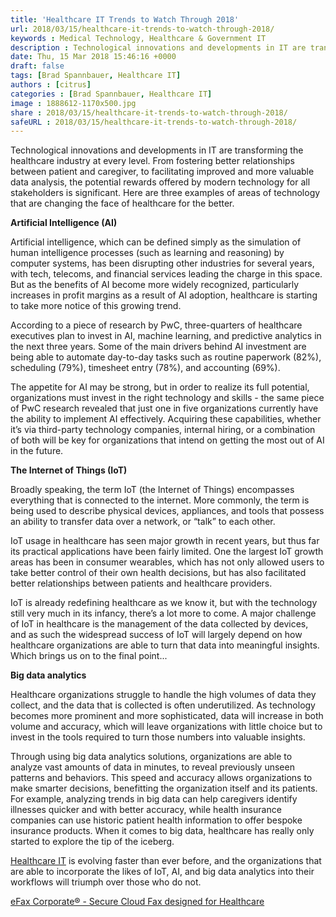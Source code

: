 ```yaml
---
title: 'Healthcare IT Trends to Watch Through 2018'
url: 2018/03/15/healthcare-it-trends-to-watch-through-2018/
keywords : Medical Technology, Healthcare & Government IT
description : Technological innovations and developments in IT are transforming the healthcare industry at every level. From fostering better relationships between patient and caregiver, to facilitating improved and more valuable data analysis, the potential rewards offered by modern technology for all stakeholders is significant.
date: Thu, 15 Mar 2018 15:46:16 +0000
draft: false
tags: [Brad Spannbauer, Healthcare IT]
authors : [citrus]
categories : [Brad Spannbauer, Healthcare IT]
image : 1888612-1170x500.jpg
share : 2018/03/15/healthcare-it-trends-to-watch-through-2018/
safeURL : 2018/03/15/healthcare-it-trends-to-watch-through-2018/
---
```


Technological innovations and developments in IT are transforming the healthcare industry at every level. From fostering better relationships between patient and caregiver, to facilitating improved and more valuable data analysis, the potential rewards offered by modern technology for all stakeholders is significant. Here are three examples of areas of technology that are changing the face of healthcare for the better. 

**Artificial Intelligence (AI)** 

Artificial intelligence, which can be defined simply as the simulation of human intelligence processes (such as learning and reasoning) by computer systems, has been disrupting other industries for several years, with tech, telecoms, and financial services leading the charge in this space. But as the benefits of AI become more widely recognized, particularly increases in profit margins as a result of AI adoption, healthcare is starting to take more notice of this growing trend. 

According to a piece of research by PwC, three-quarters of healthcare executives plan to invest in AI, machine learning, and predictive analytics in the next three years. Some of the main drivers behind AI investment are being able to automate day-to-day tasks such as routine paperwork (82%), scheduling (79%), timesheet entry (78%), and accounting (69%). 


The appetite for AI may be strong, but in order to realize its full potential, organizations must invest in the right technology and skills - the same piece of PwC research revealed that just one in five organizations currently have the ability to implement AI effectively. Acquiring these capabilities, whether it’s via third-party technology companies, internal hiring, or a combination of both will be key for organizations that intend on getting the most out of AI in the future. 

**The Internet of Things (IoT)** 

Broadly speaking, the term IoT (the Internet of Things) encompasses everything that is connected to the internet. More commonly, the term is being used to describe physical devices, appliances, and tools that possess an ability to transfer data over a network, or “talk” to each other. 

IoT usage in healthcare has seen major growth in recent years, but thus far its practical applications have been fairly limited. One the largest IoT growth areas has been in consumer wearables, which has not only allowed users to take better control of their own health decisions, but has also facilitated better relationships between patients and healthcare providers. 

IoT is already redefining healthcare as we know it, but with the technology still very much in its infancy, there’s a lot more to come. A major challenge of IoT in healthcare is the management of the data collected by devices, and as such the widespread success of IoT will largely depend on how healthcare organizations are able to turn that data into meaningful insights. Which brings us on to the final point... 

**Big data analytics** 

Healthcare organizations struggle to handle the high volumes of data they collect, and the data that is collected is often underutilized. As technology becomes more prominent and more sophisticated, data will increase in both volume and accuracy, which will leave organizations with little choice but to invest in the tools required to turn those numbers into valuable insights. 

Through using big data analytics solutions, organizations are able to analyze vast amounts of data in minutes, to reveal previously unseen patterns and behaviors. This speed and accuracy allows organizations to make smarter decisions, benefitting the organization itself and its patients. For example, analyzing trends in big data can help caregivers identify illnesses quicker and with better accuracy, while health insurance companies can use historic patient health information to offer bespoke insurance products. When it comes to big data, healthcare has really only started to explore the tip of the iceberg. 

[Healthcare IT](https://enterprise.efax.com/blog/our-top-10-healthcare-cybersecurity-questions) is evolving faster than ever before, and the organizations that are able to incorporate the likes of IoT, AI, and big data analytics into their workflows will triumph over those who do not. 

[eFax Corporate® - Secure Cloud Fax designed for Healthcare](https://enterprise.efax.com/industry/healthcare)